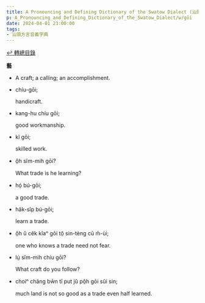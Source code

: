```yaml
---
title: A Pronouncing and Defining Dictionary of the Swatow Dialect (汕頭方言音義字典) / gōi
p: A_Pronouncing_and_Defining_Dictionary_of_the_Swatow_Dialect/w/gōi
date: 2024-04-01 23:00:00
tags: 
- 汕頭方言音義字典
---
```


[↩️ 轉總目錄](/A_Pronouncing_and_Defining_Dictionary_of_the_Swatow_Dialect)


**藝**
- A craft; a calling; an accomplishment.

- chíu-gōi;

  handicraft.

- kang-hu chíu gōi;

  good workmanship.

- kĭ gōi;

  skilled work.

- ô̤h sĭm-mih gōi?

  What trade is he learning?

- hó̤ bú-gōi;

  a good trade.

- hâk-sîp bú-gōi;

  learn a trade.

- ô̤h ŭ cêk kĭaⁿ gōi tŏ̤ sin-tèng cū m̄-ùi;

  one who knows a trade need not fear.

- lṳ́ sĭm-mih chíu gōi?

  What craft do you follow?

- choiⁿ châng bw̄n tī put jû pô̤h gōi sûi sin;

  much land is not so good as a trade even half learned.